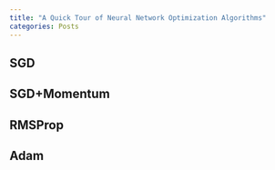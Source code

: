 ```yaml
---
title: "A Quick Tour of Neural Network Optimization Algorithms"
categories: Posts
---
```


## SGD

## SGD+Momentum

## RMSProp

## Adam